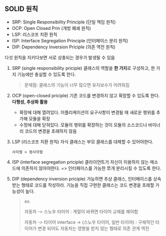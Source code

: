 ## SOLID 원칙

- SRP: Single Responsibility Principle (단일 책임 원칙)
- OCP: Open Closed Prin (개방 폐쇄 원칙)
- LSP: 리스코프 치환 원칙
- ISP: Interface Segregation Principle (인터페이스 분리 원칙)
- DIP: Dependency Inversion Priciple (의존 역전 원칙)

다섯 원칙을 지키다보면 서로 상충되는 경우가 발생될 수 있음

1. SRP (single responsibility priciple)
    클래스의 역할을 **한 가지**로 구성하고, 한 가지 기능에만 충실할 수 있도록 한다.

    > 문제점: 클래스의 기능이 너무 많으면 유지보수가 어려워짐

1. OCP (open-closed priciple)
    기존 코드를 변경하지 않고 확장할 수 있도록 한다. **다형성, 추상화 활용**
    * 확장에 대해 열려있다.
        어플리케이션의 요구사항이 변경될 때 새로운 행위를 추가해 모듈을 확장
    * 수정에 대해 닫혀있다.
        모듈의 행위를 확장하는 것이 모듈의 소스코드나 바이너리 코드의 변경을 초래하지 않음
    
1. LSP (리스코프 치환 원칙)
    자식 클래스는 부모 클래스를 대체할 수 있어야한다.

    `사각형 > 정사각형`
    
1. ISP (interface segregation priciple)
    클라이언트가 자신이 이용하지 않는 메소드에 의존하지 않아야한다. => 인터페이스를 가능한 쪼개 분리시킬 수 있도록 한다.

1. DIP (dependency inversion priciple)
    가능하면 추상 클래스, 인터페이스를 상속받는 형태로 코드를 작성하라.
    기능을 직접 구현한 클래스는 코드 변경을 초래할 가능성이 높다.

    > ex.
    >
    > 자동차 -> 스노우 타이어 : 계절이 바뀌면 타이어 교체를 해야함
    >
    > 자동차 -> 타이어 interface -> (스노우 타이어, 일반 타이어) : 구체적인 타이어가 변경 되어도 자동차는 영향을 받지 않는 형태로 의존 관계 역전